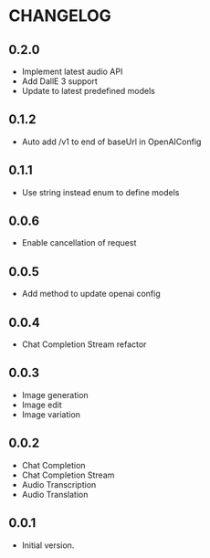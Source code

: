 # CHANGELOG

## 0.2.0

- Implement latest audio API
- Add DallE 3 support
- Update to latest predefined models

## 0.1.2

- Auto add /v1 to end of baseUrl in OpenAIConfig

## 0.1.1

- Use string instead enum to define models

## 0.0.6

- Enable cancellation of request

## 0.0.5

- Add method to update openai config

## 0.0.4

- Chat Completion Stream refactor

## 0.0.3

- Image generation
- Image edit
- Image variation

## 0.0.2

- Chat Completion
- Chat Completion Stream
- Audio Transcription
- Audio Translation
  
## 0.0.1

- Initial version.
